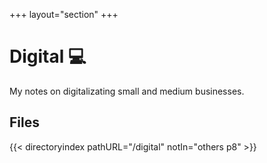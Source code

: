 +++
layout="section"
+++

# Digital :computer:
My notes on digitalizating small and medium businesses.

## Files
{{< directoryindex pathURL="/digital" notIn="others p8" >}}
